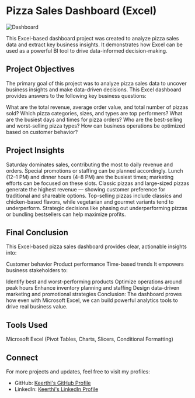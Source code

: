 # Pizza Sales Dashboard (Excel)
![Dashboard](./dashboard.png)

This Excel-based dashboard project was created to analyze pizza sales data and extract key business insights. It demonstrates how Excel can be used as a powerful BI tool to drive data-informed decision-making.

## Project Objectives
The primary goal of this project was to analyze pizza sales data to uncover business insights and make data-driven decisions. This Excel dashboard provides answers to the following key business questions:

What are the total revenue, average order value, and total number of pizzas sold?
Which pizza categories, sizes, and types are top performers?
What are the busiest days and times for pizza orders?
Who are the best-selling and worst-selling pizza types?
How can business operations be optimized based on customer behavior?

## Project Insights
Saturday dominates sales, contributing the most to daily revenue and orders. Special promotions or staffing can be planned accordingly.
Lunch (12–1 PM) and dinner hours (4–8 PM) are the busiest times; marketing efforts can be focused on these slots.
Classic pizzas and large-sized pizzas generate the highest revenue — showing customer preference for traditional and shareable options.
Top-selling pizzas include classics and chicken-based flavors, while vegetarian and gourmet variants tend to underperform.
Strategic decisions like phasing out underperforming pizzas or bundling bestsellers can help maximize profits.

## Final Conclusion
This Excel-based pizza sales dashboard provides clear, actionable insights into:

Customer behavior
Product performance
Time-based trends
It empowers business stakeholders to:

Identify best and worst-performing products
Optimize operations around peak hours
Enhance inventory planning and staffing
Design data-driven marketing and promotional strategies
Conclusion: The dashboard proves how even with Microsoft Excel, we can build powerful analytics tools to drive real business value.

## Tools Used
Microsoft Excel (Pivot Tables, Charts, Slicers, Conditional Formatting)

## Connect
For more projects and updates, feel free to visit my profiles:

- GitHub: [Keerthi's GitHub Profile](https://github.com/Keerthikadiyala91)  
- LinkedIn: [Keerthi's LinkedIn Profile](https://www.linkedin.com/in/keerthi-k-47868154/)